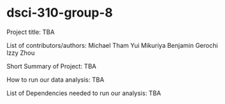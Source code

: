 # dsci-310-group-8

Project title: TBA

List of contributors/authors:
Michael Tham
Yui Mikuriya
Benjamin Gerochi
Izzy Zhou

Short Summary of Project: TBA

How to run our data analysis: TBA

List of Dependencies needed to run our analysis: TBA